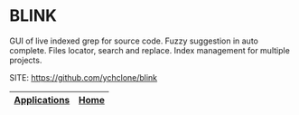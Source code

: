 # BLINK
 
 GUI of live indexed grep for source code. Fuzzy suggestion in auto  complete. Files locator, search and replace. Index management for multiple projects.
 
 SITE: https://github.com/ychclone/blink

 | [Applications](https://portable-linux-apps.github.io/apps.html) | [Home](https://portable-linux-apps.github.io)
 | --- | --- |
